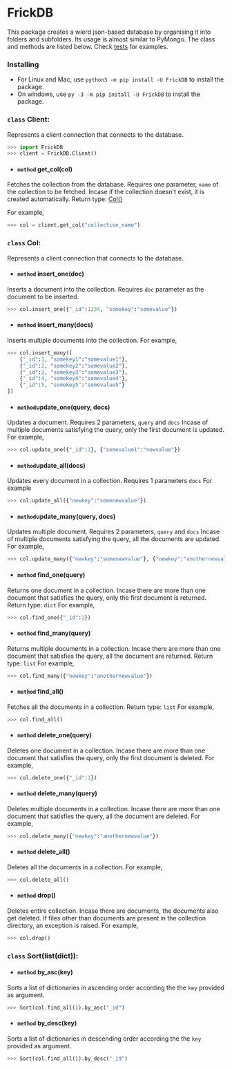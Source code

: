 

# FrickDB
This package creates a wierd json-based database by organising it into folders and subfolders. Its usage is almost similar to PyMongo. The class and methods are listed below.
Check [tests](https://github.com/4041RebL/FrickDB/tree/master/tests) for examples.

### Installing
- For Linux and Mac, use `python3 -m pip install -U FrickDB` to install the package.
- On windows, use `py -3 -m pip install -U FrickDB` to install the package.

### `class` Client:
Represents a client connection that connects to the database.
```py
>>> import FrickDB
>>> client = FrickDB.Client()
```
- #### `method` get_col(col)
Fetches the collection from the database. Requires one parameter, `name` of the collection to be fetched.
Incase if the collection doesn't exist, it is created automatically.
Return type: [Col()](https://github.com/4041RebL/FrickDB#class-col)

For example,
```py
>>> col = client.get_col("collection_name")
```

### `class` Col:
Represents a client connection that connects to the database.
 
- #### `method` insert_one(doc)
Inserts a document into the collection. Requires `doc` parameter as the document to be inserted.
```py
>>> col.insert_one({"_id":1234, "somekey":"somevalue"})
```

- #### `method` insert_many(docs)
Inserts multiple documents into the collection.
For example,
```py
>>> col.insert_many([
	{"_id":1, "somekey1":"somevalue1"}, 
	{"_id":2, "somekey2":"somevalue2"}, 
	{"_id":3, "somekey3":"somevalue3"}, 
	{"_id":4, "somekey4":"somevalue4"}, 
	{"_id":5, "somekey5":"somevalue5"}
])
```

- #### `method`update_one(query, docs)
Updates a document. Requires 2 parameters, `query` and `docs`
Incase of multiple documents satisfying the query, only the first document is updated.
For example,
```py
>>> col.update_one({"_id":1}, {"somevalue1":"newvalue"})
```

- #### `method`update_all(docs)
Updates every document in a collection. Requires 1 parameters `docs`
For example
```py
>>> col.update_all({"newkey":"somenewvalue"})
```

- #### `method`update_many(query, docs)
Updates multiple document. Requires 2 parameters, `query` and `docs`
Incase of multiple documents satisfying the query, all the documents are updated.
For example,
```py
>>> col.update_many({"newkey":"somenewvalue"}, {"newkey":"anothernewvalue"})
```

- #### `method` find_one(query)
Returns one document in a collection.
Incase there are more than one document that satisfies the query, only the first document is returned.
Return type: `dict`
For example,
```py
>>> col.find_one({"_id":1})
```

- #### `method` find_many(query)
Returns multiple documents in a collection.
Incase there are more than one document that satisfies the query, all the document are returned.
Return type: `list`
For example,
```py
>>> col.find_many({"newkey":"anothernewvalue"})
```

- #### `method` find_all()
Fetches all the documents in a collection.
Return type: `list`
For example,
```py
>>> col.find_all()
```

- #### `method` delete_one(query)
Deletes one document in a collection.
Incase there are more than one document that satisfies the query, only the first document is deleted.
For example,
```py
>>> col.delete_one({"_id":1})
```

- #### `method` delete_many(query)
Deletes multiple documents in a collection.
Incase there are more than one document that satisfies the query, all the document are deleted.
For example,
```py
>>> col.delete_many({"newkey":"anothernewvalue"})
```

- #### `method` delete_all()
Deletes all the documents in a collection.
For example,
```py
>>> col.delete_all()
```

- #### `method` drop()
Deletes entire collection. Incase there are documents, the documents also get deleted.
If files other than documents are present in the collection directory, an exception is raised.
For example,
```py
>>> col.drop()
```

### `class` Sort(list(dict)):


- #### `method` by_asc(key)
Sorts a list of dictionaries in ascending order according the the `key` provided as argument.
```py
>>> Sort(col.find_all()).by_asc("_id")
```
- #### `method` by_desc(key)
Sorts a list of dictionaries in descending order according the the `key` provided as argument.
```py
>>> Sort(col.find_all()).by_desc("_id")
```

